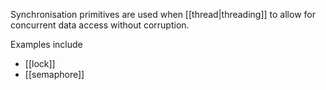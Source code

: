 Synchronisation primitives are used when [[thread|threading]] to allow for concurrent data access without corruption.

Examples include
- [[lock]]
- [[semaphore]]
